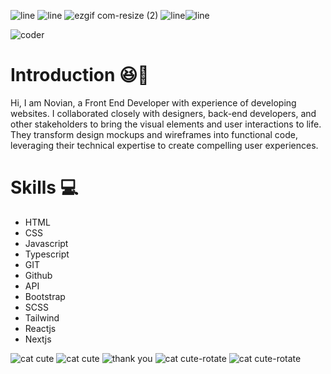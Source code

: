 ![line](https://github.com/novianmw/novianmw/assets/114653877/8d19599d-a362-48cb-abf3-c26d5b21cb5d)
![line](https://github.com/novianmw/novianmw/assets/114653877/8d19599d-a362-48cb-abf3-c26d5b21cb5d)
![ezgif com-resize (2)](https://github.com/novianmw/novianmw/assets/114653877/47dd3e72-9607-46bc-ab82-48e85672d3bf)
![line](https://github.com/novianmw/novianmw/assets/114653877/8d19599d-a362-48cb-abf3-c26d5b21cb5d)![line](https://github.com/novianmw/novianmw/assets/114653877/8d19599d-a362-48cb-abf3-c26d5b21cb5d)




![coder](https://github.com/novianmw/novianmw/assets/114653877/febdd9e0-cd2b-4148-8c7c-7facb07f8aa3)




<h1>Introduction 😆🤚</h1>
<p>Hi, I am Novian, a Front End Developer with experience of developing websites. I collaborated closely with designers, back-end developers, and other stakeholders to bring the visual elements and user interactions to life. They transform design mockups and wireframes into functional code, leveraging their technical expertise to create compelling user experiences.</p>

<h1>Skills 💻</h1>
<ul>
  <li>HTML</li>
  <li>CSS</li>
  <li>Javascript</li>
  <li>Typescript</li>
  <li>GIT</li>
  <li>Github</li>
  <li>API</li>
  <li>Bootstrap</li>
  <li>SCSS</li>
  <li>Tailwind</li>
  <li>Reactjs</li>
  <li>Nextjs</li>
</ul>



![cat cute](https://github.com/novianmw/novianmw/assets/114653877/252eaf19-b81e-46e6-b31d-af0eda523b52)
![cat cute](https://github.com/novianmw/novianmw/assets/114653877/252eaf19-b81e-46e6-b31d-af0eda523b52)
![thank you](https://github.com/novianmw/novianmw/assets/114653877/c2c5ee93-717b-452f-9ecb-ba77b9086b04)
![cat cute-rotate](https://github.com/novianmw/novianmw/assets/114653877/98566c63-0425-4027-a8e4-f9286b5b55d4)
![cat cute-rotate](https://github.com/novianmw/novianmw/assets/114653877/98566c63-0425-4027-a8e4-f9286b5b55d4)

<!--
**novianmw/novianmw** is a ✨ _special_ ✨ repository because its `README.md` (this file) appears on your GitHub profile.

Here are some ideas to get you started:

- 🔭 I’m currently working on ...
- 🌱 I’m currently learning ...
- 👯 I’m looking to collaborate on ...
- 🤔 I’m looking for help with ...
- 💬 Ask me about ...
- 📫 How to reach me: ...
- 😄 Pronouns: ...
- ⚡ Fun fact: ...
-->
